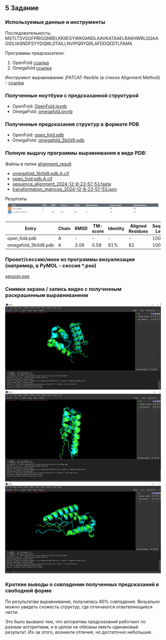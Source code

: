 ## 5 Задание

### Используемые данные и инструменты

Последовательность: MSTLTSVSGFPRIGQNRELKKIIEGYWKGANDLAAVKATAAELRAKHWRLQQAAGIDLIASNDFSYYDQMLDTAILLNVIPQRYQRLAFDDQEDTLFAMA

Программы предсказатели:

1) OpenFold [ссылка](https://colab.research.google.com/github/aqlaboratory/openfold/blob/main/notebooks/OpenFold.ipynb)
2) Omegafold [ссылка](https://colab.research.google.com/github/sokrypton/ColabFold/blob/main/beta/omegafold.ipynb)

Инструмент выравнивания:
jFATCAT-flexible (в списке Alignment Method) - [ссылка]()

### Полученные ноутбуки с предсказанной структурой

- OpenFold: [OpenFold.ipynb](OpenFold.ipynb)
- OmegaFold: [omegafold.ipynb](omegafold.ipynb)

### Полученные предсказания структур в формате PDB

- OpenFold: [open_fold.pdb](open_fold.pdb)
- OmegaFold: [omegafold_3b0d9.pdb](omegafold_3b0d9.pdb)

### Полную выдачу программы выравнивания в виде PDB:

Файлы в папке [alignment_result](alignment_result)

- [omegafold_3b0d9.pdb.A.cif](alignment_result%2Fomegafold_3b0d9.pdb.A.cif)
- [open_fold.pdb.A.cif](alignment_result%2Fopen_fold.pdb.A.cif)
- [sequence_alignment_2024-12-8-23-57-53.fasta](alignment_result%2Fsequence_alignment_2024-12-8-23-57-53.fasta)
- [transformation_matrices_2024-12-8-23-57-53.json](alignment_result%2Ftransformation_matrices_2024-12-8-23-57-53.json)

Резултаты ![img.png](img.png)

| Entry	              | Chain | 	RMSD | 	TM-score | 	Identity | 	Aligned Residues | 	Sequence Length	 | Modeled Residues 
|---------------------|-------|-------|-----------|-----------|-------------------|-------------------|------------------|
| open_fold.pdb       | 	A    | 	-    | 	-        | 	-        | 	-                | 	100              | 	100             |
| omegafold_3b0d9.pdb | 	A    | 	3.08 | 	0.58     | 	81%      | 	82               | 	100              | 	100             |

### Проект/сессию/иное из программы визуализации (например, в PyMOL - сессия *.pse)

[session.pse](session.pse)

### Снимки экрана / запись видео с полученным раскрашенным выравниванием

![Скриншот 1](pymol_screen_1.png)
![Скриншот 2](pymol_screen_2.png)
![Скриншот 3](pymol_screen_3.png)

### Краткие выводы о совпадении полученных предсказаний в свободной форме
По результатам выравнивания, получилась 80% совпадения.
Визуально можно увидеть схожесть структур, где отличаются ответвляющиеся части.

Это было вызвано тем, что алгоритмы предсказаний работают по разным алгоритмам, и в целом не обязаны иметь одинаковый
результат. Из-за этого, возникли отличия, но достаточно небольшие.

